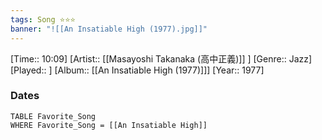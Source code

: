 ```yaml
---
tags: Song ⭐⭐⭐ 
banner: "![[An Insatiable High (1977).jpg]]"
---
```

[Time:: 10:09]
[Artist:: [[Masayoshi Takanaka (高中正義)]] ]
[Genre:: Jazz]
[Played:: ]
[Album:: [[An Insatiable High (1977)]]]
[Year:: 1977]
### Dates
````dataview
TABLE Favorite_Song
WHERE Favorite_Song = [[An Insatiable High]]
````